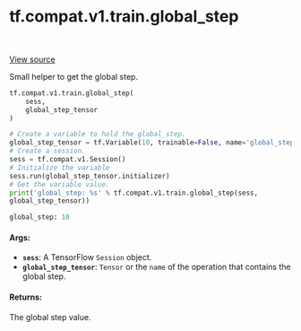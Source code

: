 <div itemscope itemtype="http://developers.google.com/ReferenceObject">
<meta itemprop="name" content="tf.compat.v1.train.global_step" />
<meta itemprop="path" content="Stable" />
</div>

# tf.compat.v1.train.global_step

<!-- Insert buttons and diff -->

<table class="tfo-notebook-buttons tfo-api" align="left">
</table>

<a target="_blank" href="/code/stable/tensorflow/python/training/training_util.py">View source</a>



Small helper to get the global step.

``` python
tf.compat.v1.train.global_step(
    sess,
    global_step_tensor
)
```



<!-- Placeholder for "Used in" -->

```python
# Create a variable to hold the global_step.
global_step_tensor = tf.Variable(10, trainable=False, name='global_step')
# Create a session.
sess = tf.compat.v1.Session()
# Initialize the variable
sess.run(global_step_tensor.initializer)
# Get the variable value.
print('global_step: %s' % tf.compat.v1.train.global_step(sess,
global_step_tensor))

global_step: 10
```

#### Args:


* <b>`sess`</b>: A TensorFlow `Session` object.
* <b>`global_step_tensor`</b>:  `Tensor` or the `name` of the operation that contains
  the global step.


#### Returns:

The global step value.


